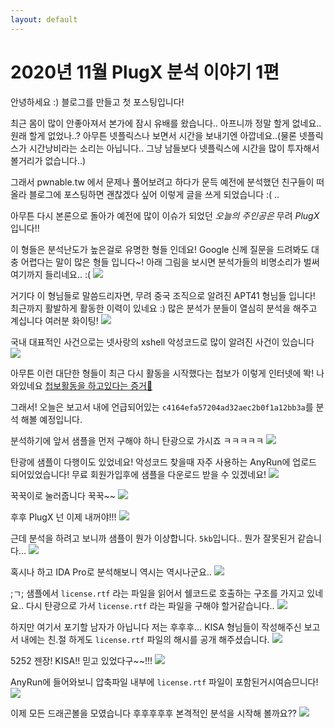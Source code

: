 ```yaml
---
layout: default
---
```


# 2020년 11월 PlugX 분석 이야기 1편


안녕하세요 :) 블로그를 만들고 첫 포스팅입니다!

최근 몸이 많이 안좋아져서 본가에 잠시 유배를 왔습니다..  아프니까 정말 할게 없네요.. 원래 할게 없었나..? 아무튼 넷플릭스나 보면서 시간을 보내기엔 아깝네요..(물론 넷플릭스가 시간낭비라는 소리는 아닙니다.. 그냥 남들보다 넷플릭스에 시간을 많이 투자해서 볼거리가 없습니다..) 

 그래서 pwnable.tw 에서 문제나 풀어보려고 하다가 문득 예전에 분석했던 친구들이 떠올라 블로그에 포스팅하면 괜찮겠다 싶어 이렇게 글을 쓰게 되었습니다 :( ..

아무튼 다시 본론으로  돌아가 예전에 많이 이슈가 되었던 *오늘의 주인공은* 무려 *PlugX* 입니다!!

이 형들은 분석난도가 높은걸로 유명한 형들 인데요! Google 신께 질문을 드려봐도 대충 어렵다는 말이 많은 형들 입니다~! 아래 그림을 보시면 분석가들의 비명소리가 벌써 여기까지 들리네요.. :(
![](pic/2020%20-%2011%E1%84%8B%E1%85%AF%E1%86%AF%20PlugX%20%E1%84%8E%E1%85%B5%E1%86%AB%E1%84%80%E1%85%AE%E1%84%83%E1%85%B3%E1%86%AF/31CD68D1-9053-42DE-8D39-56D84987118E.png?raw=true)

거기다 이 형님들로 말씀드리자면, 무려 중국 조직으로 알려진 APT41 형님들 입니다! 최근까지 활발하게 활동한 이력이 있네요 :) 많은 분석가 분들이 열심히 분석을 해주고 계십니다 여러분 화이팅!
![](pic/2020%20-%2011%E1%84%8B%E1%85%AF%E1%86%AF%20PlugX%20%E1%84%8E%E1%85%B5%E1%86%AB%E1%84%80%E1%85%AE%E1%84%83%E1%85%B3%E1%86%AF/8DA471A7-33E1-4E64-BE40-F0A7DE616CD1.png?raw=true)

국내 대표적인 사건으로는 넷사랑의 xshell 악성코드로 많이 알려진 사건이 있습니다
![](pic/2020%20-%2011%E1%84%8B%E1%85%AF%E1%86%AF%20PlugX%20%E1%84%8E%E1%85%B5%E1%86%AB%E1%84%80%E1%85%AE%E1%84%83%E1%85%B3%E1%86%AF/4644F9BD-32A9-4FE4-83B7-CF4B628D0FF7.png?raw=true)

아무튼 이런 대단한 형들이 최근 다시 활동을 시작했다는 첩보가 이렇게 인터넷에 똭! 나와있네요 [첩보활동을 하고있다는 증거🌸](https://idchowto.com/wp-content/uploads/2020/11/%EC%B5%9C%EA%B7%BC_%EA%B8%B0%EC%97%85_%EB%8C%80%EC%83%81_%EB%9E%9C%EC%84%AC%EC%9B%A8%EC%96%B4_%EC%82%AC%EA%B3%A0%EC%82%AC%EB%A1%80_%EB%B0%8F_%EB%8C%80%EC%9D%91%EB%B0%A9%EC%95%88.pdf?raw=true)

그래서! 오늘은 보고서 내에 언급되어있는 `c4164efa57204ad32aec2b0f1a12bb3a`를 분석 해볼 예정입니다.

분석하기에 앞서 샘플을 먼저 구해야 하니 탄광으로 가시죠 ㅋㅋㅋㅋㅋ 
![](pic/2020%20-%2011%E1%84%8B%E1%85%AF%E1%86%AF%20PlugX%20%E1%84%8E%E1%85%B5%E1%86%AB%E1%84%80%E1%85%AE%E1%84%83%E1%85%B3%E1%86%AF/images.jpg?raw=true)

탄광에 샘플이 다행이도 있었네요! 악성코드 찾을때 자주 사용하는 AnyRun에 업로드 되어있었습니다! 무료 회원가입후에 샘플을 다운로드 받을 수 있겠네요! 
![](pic/2020%20-%2011%E1%84%8B%E1%85%AF%E1%86%AF%20PlugX%20%E1%84%8E%E1%85%B5%E1%86%AB%E1%84%80%E1%85%AE%E1%84%83%E1%85%B3%E1%86%AF/F3DE275A-C6CD-4CD4-ADCE-FC36DDC6C128.png?raw=true)

꾹꾹이로 눌러줍니다 꾹꾹~~
![](pic/2020%20-%2011%E1%84%8B%E1%85%AF%E1%86%AF%20PlugX%20%E1%84%8E%E1%85%B5%E1%86%AB%E1%84%80%E1%85%AE%E1%84%83%E1%85%B3%E1%86%AF/%E1%84%89%E1%85%B3%E1%84%8F%E1%85%B3%E1%84%85%E1%85%B5%E1%86%AB%E1%84%89%E1%85%A3%E1%86%BA%202020-12-20%20%E1%84%8B%E1%85%A9%E1%84%92%E1%85%AE%208.11.32.png?raw=true)

후후 PlugX 넌 이제 내꺼야!!!
![](pic/2020%20-%2011%E1%84%8B%E1%85%AF%E1%86%AF%20PlugX%20%E1%84%8E%E1%85%B5%E1%86%AB%E1%84%80%E1%85%AE%E1%84%83%E1%85%B3%E1%86%AF/M_z7aBweTyQciLg-8_Oo99_YAC3VptwE0SvWMLOA2MKTSzAwUH3tXa36mvVcD2e-3SUFK3qDHEihg9NI5Nh3jyaYlWKtaS6WID3OwkWrkg3fAR-ri3B7nH24Ge8_aIIFa9ctCji347deFoCssZHDIIEqndEqFomyB9tBtQ9czgyGfyTK0l-aqA.jpg?raw=true)

근데 분석을 하려고 보니까 샘플이 뭔가 이상합니다. `5kb`입니다.. 뭔가 잘못된거 같습니다…
![](pic/2020%20-%2011%E1%84%8B%E1%85%AF%E1%86%AF%20PlugX%20%E1%84%8E%E1%85%B5%E1%86%AB%E1%84%80%E1%85%AE%E1%84%83%E1%85%B3%E1%86%AF/9F5282E7-F8B8-4463-9B07-E40106AA3758.png?raw=true)

혹시나 하고 IDA Pro로 분석해보니 역시는 역시나군요.. 
![](pic/2020%20-%2011%E1%84%8B%E1%85%AF%E1%86%AF%20PlugX%20%E1%84%8E%E1%85%B5%E1%86%AB%E1%84%80%E1%85%AE%E1%84%83%E1%85%B3%E1%86%AF/El7ZJwxT8XckldAsGHV9Z0U7XZJlYfOXdXWUh1lMJ2hYGTP5e1T4fvAB_nBChvsQ0-GTlfFpaI8G6IEkHz5Aao8qOcfNh_3H7NYZRozhaftgliH_Ary5yHeTUxHaz5KUkhuD3pgxy0eZ27MT3wQZonGvYQr7UCdDrqE5WQ.jpg?raw=true)

;ㄱ; 샘플에서 `license.rtf` 라는 파일을 읽어서 쉘코드로 호출하는 구조를 가지고 있네요.. 다시 탄광으로 가서 `license.rtf` 라는 파일을 구해야 할거같습니다.. 
![](pic/2020%20-%2011%E1%84%8B%E1%85%AF%E1%86%AF%20PlugX%20%E1%84%8E%E1%85%B5%E1%86%AB%E1%84%80%E1%85%AE%E1%84%83%E1%85%B3%E1%86%AF/7D81BF1E-D100-4F99-91DD-F8C9236386CF.png?raw=true)

하지만 여기서 포기할 남자가 아닙니다 저는  후후후… KISA 형님들이 작성해주신 보고서 내에는 친.절 하게도 `license.rtf` 파일의 해시를 공개 해주셨습니다. 
![](pic/2020%20-%2011%E1%84%8B%E1%85%AF%E1%86%AF%20PlugX%20%E1%84%8E%E1%85%B5%E1%86%AB%E1%84%80%E1%85%AE%E1%84%83%E1%85%B3%E1%86%AF/7C8AD25F-87E0-4ED1-A23B-7BDE004F79DF.png?raw=true)

5252 젠장! KISA!! 믿고 있었다구~~!!!
![](pic/2020%20-%2011%E1%84%8B%E1%85%AF%E1%86%AF%20PlugX%20%E1%84%8E%E1%85%B5%E1%86%AB%E1%84%80%E1%85%AE%E1%84%83%E1%85%B3%E1%86%AF/51428D18-A059-4C5F-9DAC-79957B3AC225.png?raw=true)

AnyRun에 들어와보니 압축파일 내부에 `license.rtf` 파일이 포함된거시여슴므니다!
![](pic/2020%20-%2011%E1%84%8B%E1%85%AF%E1%86%AF%20PlugX%20%E1%84%8E%E1%85%B5%E1%86%AB%E1%84%80%E1%85%AE%E1%84%83%E1%85%B3%E1%86%AF/D92A8F77-9268-499C-B61C-72A2E69A86E8.png?raw=true)

이제 모든 드래곤볼을 모였습니다 후후후후후 본격적인 분석을 시작해 볼까요??
![](pic/2020%20-%2011%E1%84%8B%E1%85%AF%E1%86%AF%20PlugX%20%E1%84%8E%E1%85%B5%E1%86%AB%E1%84%80%E1%85%AE%E1%84%83%E1%85%B3%E1%86%AF/1D54B690-201C-4368-9DFE-93945163452F.png?raw=true)